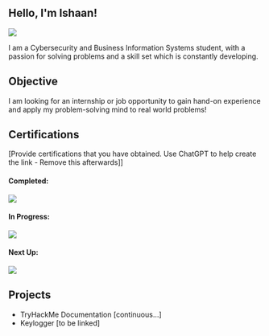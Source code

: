 ## Hello, I'm Ishaan!

<a href="https://linkedin.com/in/ishaan7777"><img src="https://img.shields.io/badge/-LinkedIn-0072b1?&style=for-the-badge&logo=linkedin&logoColor=white" /></a>

I am a Cybersecurity and Business Information Systems student, with a passion for solving problems and a skill set which is constantly developing.

## Objective

I am looking for an internship or job opportunity to gain hand-on experience and apply my problem-solving mind to real world problems!


## Certifications
[Provide certifications that you have obtained. Use ChatGPT to help create the link - Remove this afterwards]]

#### Completed:
<a href="https://www.credly.com/badges/0fc886a8-2fa3-4a8c-8794-11738ae470d0/linked_in_profile"><img src="https://img.shields.io/badge/Google%20Cybersecurity%20Professional%20Certificate-4285F4?style=for-the-badge&logo=Google&logoColor=white" /> </a>

####  In Progress:
<a href="https://www.comptia.org/certifications/network"> <img src="https://img.shields.io/badge/-Network%2B-007ACC?&style=for-the-badge&logo=CompTIA&logoColor=white" /> </a>

#### Next Up:
<a href="https://www.comptia.org/certifications/security"> <img src="https://img.shields.io/badge/-Security%2B-FF0000?&style=for-the-badge&logo=CompTIA&logoColor=white" /> </a>
</div>

## Projects
- TryHackMe Documentation [continuous...]
- Keylogger [to be linked]
